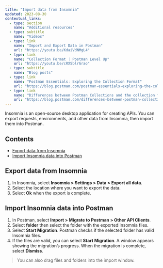 ```yaml
---
title: "Import data from Insomnia"
updated: 2023-08-30
contextual_links:
  - type: section
    name: "Additional resources"
  - type: subtitle
    name: "Videos"
  - type: link
    name: "Import and Export Data in Postman"
    url: "https://youtu.be/KdaiVdNMgL4"
  - type: link
    name: "Collection Format | Postman Level Up"
    url: "https://youtu.be/cRXSblrGrao"
  - type: subtitle
    name: "Blog posts"
  - type: link
    name: "Postman Essentials: Exploring the Collection Format"
    url: "https://blog.postman.com/postman-essentials-exploring-the-collection-format/"
  - type: link
    name: "Differences between Postman Collections and the collection format"
    url: "https://blog.postman.com/differences-between-postman-collections-and-collection-format/"
---
```


Insomnia is an open-source desktop application for creating APIs. You can export requests, environments, and other data from Insomnia, then import them into Postman.

## Contents

* [Export data from Insomnia](#export-data-from-insomnia)
* [Import Insomnia data into Postman](#import-insomnia-data-into-postman)

## Export data from Insomnia

1. In Insomnia, select **Insomnia > Settings > Data > Export all data**.
1. Select the location where you want to export the data.
1. Select **Ok** when the export is complete.

## Import Insomnia data into Postman

1. In Postman, select **Import > Migrate to Postman > Other API Clients**.
1. Select **folder** then select the folder with the exported Insomnia files.
1. Select **Start Migration**. Postman checks if the selected folder has valid Insomnia files.
1. If the files are valid, you can select **Start Migration**. A window appears showing the migration’s progress. When the migration is complete, select **Dismiss**.

  > You can also drag files and folders into the import window.
